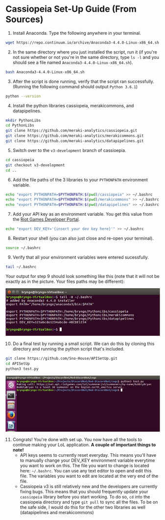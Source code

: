 # Cassiopeia Set-Up Guide (From Sources)

1. Install Anaconda. Type the following anywhere in your terminal.
```bash
wget https://repo.continuum.io/archive/Anaconda3-4.4.0-Linux-x86_64.sh
```
2. In the same directory where you just installed the script, run it (if you're not sure whether or not you're in the same directory, type ```ls -l``` and you should see a file named ```Anaconda3-4.4.0-Linux-x86_64.sh```).
```bash
bash Anaconda3-4.4.0-Linux-x86_64.sh
```
3. After the script is done running, verify that the script ran successfully. (Running the following command should output ```Python 3.6.1```)
```bash
python --version
```
4. Install the python libraries cassiopeia, merakicommons, and datapipelines.
```bash
mkdir PythonLibs
cd PythonLibs
git clone https://github.com/meraki-analytics/cassiopeia.git
git clone https://github.com/meraki-analytics/merakicommons.git
git clone https://github.com/meraki-analytics/datapipelines.git
```
5. Switch over to the ```v3-development``` branch of cassioepia.
```bash
cd cassiopeia
git checkout v3-development
cd ..
```
6. Add the file paths of the 3 libraries to your ```PYTHONPATH``` environment variable.
```bash
echo "export PYTHONPATH=$PYTHONPATH:$(pwd)/cassiopeia" >> ~/.bashrc
echo "export PYTHONPATH=$PYTHONPATH:$(pwd)/merakicommons" >> ~/.bashrc
echo "export PYTHONPATH=$PYTHONPATH:$(pwd)/datapipelines" >> ~/.bashrc
```
7. Add your API key as an environment variable. You get this value from the [Riot Games Developer Portal](https://developer.riotgames.com).
```bash
echo "export DEV_KEY='{insert your dev key here}'" >> ~/.bashrc
```
8. Restart your shell (you can also just close and re-open your terminal).
```bash
source ~/.bashrc
```
9. Verify that all your environment variables were entered sucessfully.
```bash
tail ~/.bashrc
```
Your output for step 9 should look something like this (note that it will not be exactly as in the picture. Your files paths may be different):

![alt text](VerifyOutput.png)

10. Do a final test by running a small script. We can do this by cloning this directory and running the python script that's included.
```bash
git clone https://github.com/Sno-House/APISetUp.git
cd APISetUp
python3 test.py
```

![alt text](FinalOutput.png)

11. Congrats! You're done with set up. You now have all the tools to continue making your LoL application. **A couple of important things to note!**
    - API keys seems to currently reset everyday. This means you'll have to manually change your DEV_KEY environment variable everytime you want to work on this. The file you want to change is located here: ```~/.bashrc```. You can use any text editor to open and edit this file. The variables you want to edit are located at the very end of the file.
    - Cassiopeia v3 is still relatively new and the developers are currently fixing bugs. This means that you should frequently update your ```cassiopeia``` library before you start working. To do so, ```cd``` into the cassiopeia directory and type ```git pull``` to sync all the files. To be on the safe side, I would do this for the other two libraries as well (datapipelines and merakicommons)
    